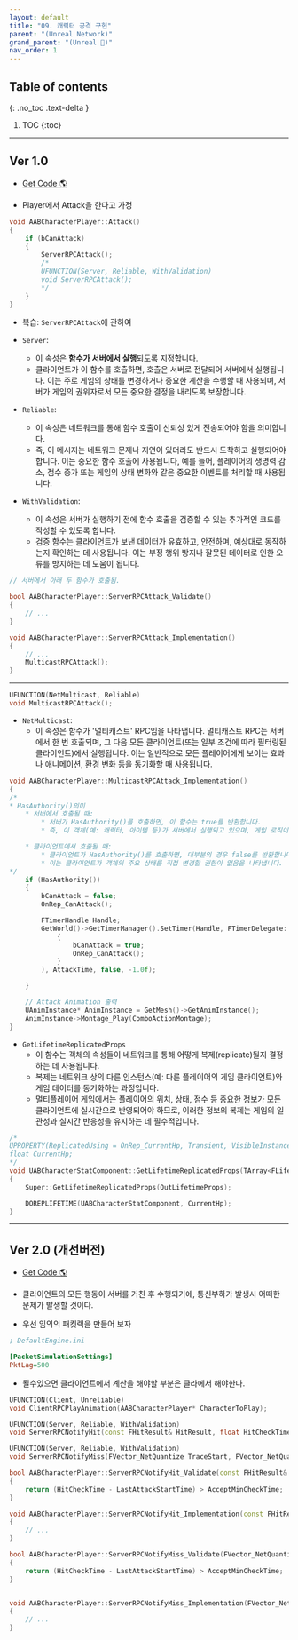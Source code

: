 ```yaml
---
layout: default
title: "09. 캐릭터 공격 구현"
parent: "(Unreal Network)"
grand_parent: "(Unreal 🚀)"
nav_order: 1
---
```


## Table of contents
{: .no_toc .text-delta }

1. TOC
{:toc}

---

## Ver 1.0

* [Get Code 🌎](https://github.com/Arthur880708/Unreal_Example_Network/tree/9)

* Player에서 Attack을 한다고 가정

```cpp
void AABCharacterPlayer::Attack()
{
	if (bCanAttack)
	{
		ServerRPCAttack();
        /*
        UFUNCTION(Server, Reliable, WithValidation)
        void ServerRPCAttack();
        */
	}
}
```

* 복습: `ServerRPCAttack`에 관하여

* `Server`: 
    * 이 속성은 **함수가 서버에서 실행**되도록 지정합니다. 
    * 클라이언트가 이 함수를 호출하면, 호출은 서버로 전달되어 서버에서 실행됩니다. 이는 주로 게임의 상태를 변경하거나 중요한 계산을 수행할 때 사용되며, 서버가 게임의 권위자로서 모든 중요한 결정을 내리도록 보장합니다.
* `Reliable`: 
    * 이 속성은 네트워크를 통해 함수 호출이 신뢰성 있게 전송되어야 함을 의미합니다. 
    * 즉, 이 메시지는 네트워크 문제나 지연이 있더라도 반드시 도착하고 실행되어야 합니다. 이는 중요한 함수 호출에 사용됩니다, 예를 들어, 플레이어의 생명력 감소, 점수 증가 또는 게임의 상태 변화와 같은 중요한 이벤트를 처리할 때 사용됩니다.
* `WithValidation`: 
    * 이 속성은 서버가 실행하기 전에 함수 호출을 검증할 수 있는 추가적인 코드를 작성할 수 있도록 합니다. 
    * 검증 함수는 클라이언트가 보낸 데이터가 유효하고, 안전하며, 예상대로 동작하는지 확인하는 데 사용됩니다. 이는 부정 행위 방지나 잘못된 데이터로 인한 오류를 방지하는 데 도움이 됩니다.

```cpp
// 서버에서 아래 두 함수가 호출됨.

bool AABCharacterPlayer::ServerRPCAttack_Validate()
{
	// ...
}

void AABCharacterPlayer::ServerRPCAttack_Implementation()
{
	// ...
    MulticastRPCAttack();
}
```

---

```cpp
UFUNCTION(NetMulticast, Reliable)
void MulticastRPCAttack();
```

* `NetMulticast`: 
    * 이 속성은 함수가 '멀티캐스트' RPC임을 나타냅니다. 멀티캐스트 RPC는 서버에서 한 번 호출되며, 그 다음 모든 클라이언트(또는 일부 조건에 따라 필터링된 클라이언트)에서 실행됩니다. 이는 일반적으로 모든 플레이어에게 보이는 효과나 애니메이션, 환경 변화 등을 동기화할 때 사용됩니다.

```cpp
void AABCharacterPlayer::MulticastRPCAttack_Implementation()
{
/*
* HasAuthority()의미
    * 서버에서 호출될 때: 
        * 서버가 HasAuthority()를 호출하면, 이 함수는 true를 반환합니다. 
        * 즉, 이 객체(예: 캐릭터, 아이템 등)가 서버에서 실행되고 있으며, 게임 로직이나 상태를 변경할 권한이 있다는 의미입니다.

    * 클라이언트에서 호출될 때: 
        * 클라이언트가 HasAuthority()를 호출하면, 대부분의 경우 false를 반환합니다. 
        * 이는 클라이언트가 객체의 주요 상태를 직접 변경할 권한이 없음을 나타냅니다.
*/
	if (HasAuthority())
	{
		bCanAttack = false;
		OnRep_CanAttack();

		FTimerHandle Handle;
		GetWorld()->GetTimerManager().SetTimer(Handle, FTimerDelegate::CreateLambda([&]
			{
				bCanAttack = true;				
				OnRep_CanAttack();
			}
		), AttackTime, false, -1.0f);

	}

    // Attack Animation 출력
	UAnimInstance* AnimInstance = GetMesh()->GetAnimInstance();
	AnimInstance->Montage_Play(ComboActionMontage);
}
```

* `GetLifetimeReplicatedProps`
    * 이 함수는 객체의 속성들이 네트워크를 통해 어떻게 복제(replicate)될지 결정하는 데 사용됩니다. 
    * 복제는 네트워크 상의 다른 인스턴스(예: 다른 플레이어의 게임 클라이언트)와 게임 데이터를 동기화하는 과정입니다. 
    * 멀티플레이어 게임에서는 플레이어의 위치, 상태, 점수 등 중요한 정보가 모든 클라이언트에 실시간으로 반영되어야 하므로, 이러한 정보의 복제는 게임의 일관성과 실시간 반응성을 유지하는 데 필수적입니다.

```cpp
/*
UPROPERTY(ReplicatedUsing = OnRep_CurrentHp, Transient, VisibleInstanceOnly, Category = Stat)
float CurrentHp;
*/
void UABCharacterStatComponent::GetLifetimeReplicatedProps(TArray<FLifetimeProperty>& OutLifetimeProps) const
{
	Super::GetLifetimeReplicatedProps(OutLifetimeProps);

	DOREPLIFETIME(UABCharacterStatComponent, CurrentHp);
}
```

---

## Ver 2.0 (개선버전)

* [Get Code 🌎](https://github.com/Arthur880708/Unreal_Example_Network/tree/10)

* 클라이언트의 모든 행동이 서버를 거친 후 수행되기에, 통신부하가 발생시 어떠한 문제가 발생할 것이다.
* 우선 임의의 패킷랙을 만들어 보자

```ini
; DefaultEngine.ini

[PacketSimulationSettings]
PktLag=500
```

* 될수있으면 클라이언트에서 계산을 해야할 부분은 클라에서 해야한다.

```cpp
UFUNCTION(Client, Unreliable)
void ClientRPCPlayAnimation(AABCharacterPlayer* CharacterToPlay);

UFUNCTION(Server, Reliable, WithValidation)
void ServerRPCNotifyHit(const FHitResult& HitResult, float HitCheckTime);

UFUNCTION(Server, Reliable, WithValidation)
void ServerRPCNotifyMiss(FVector_NetQuantize TraceStart, FVector_NetQuantize TraceEnd, FVector_NetQuantizeNormal TraceDir, float HitCheckTime);
```

```cpp
bool AABCharacterPlayer::ServerRPCNotifyHit_Validate(const FHitResult& HitResult, float HitCheckTime)
{
	return (HitCheckTime - LastAttackStartTime) > AcceptMinCheckTime;
}

void AABCharacterPlayer::ServerRPCNotifyHit_Implementation(const FHitResult& HitResult, float HitCheckTime)
{
	// ...
}

bool AABCharacterPlayer::ServerRPCNotifyMiss_Validate(FVector_NetQuantize TraceStart, FVector_NetQuantize TraceEnd, FVector_NetQuantizeNormal TraceDir, float HitCheckTime)
{
	return (HitCheckTime - LastAttackStartTime) > AcceptMinCheckTime;
}


void AABCharacterPlayer::ServerRPCNotifyMiss_Implementation(FVector_NetQuantize TraceStart, FVector_NetQuantize TraceEnd, FVector_NetQuantizeNormal TraceDir, float HitCheckTime)
{
	// ...
}
```